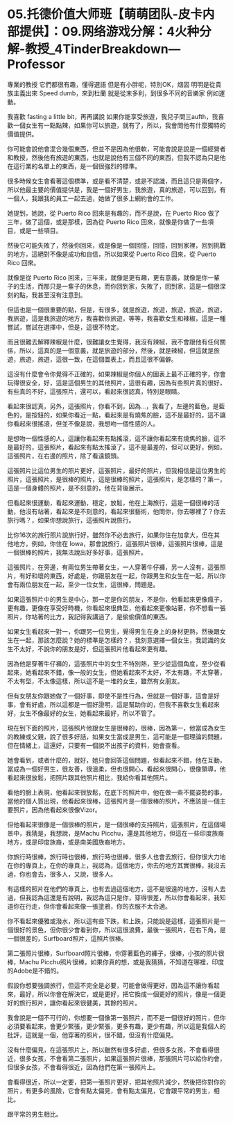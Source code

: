 # 05.托德价值大师班【萌萌团队-皮卡内部提供】：09.网络游戏分解：4火种分解-教授_4TinderBreakdown—Professor

專業的教授 它們都很有趣，懂得選語 但是有小胖呢，特別OK，烟固 明明是從貴族主義出來 Speed dumb，來到杜蘭 就是從末多利，到很多不同的音樂家 例如運動。

我喜歡 fasting a little bit，再再講說 如果你能享受旅遊，我兒子問三aufth，我喜歡一個女生有一點點辣，如果你可以旅遊，就有了，所以，我會問他有什麼獨特的價值提供。

你可能會說他會混合幾個東西，但並不是因為他很軟，可能會說是說是一個經營者和教授，然後他有旅遊的東西，也就是說他有三個不同的東西，但我不認為只是他在這行業的名單上的東西，是一個很強烈的標準。

很多時候女生會看著這個標準，或是看不清楚，或是不認識，而且這只是兩個字，所以他最主要的價值提供是，我是一個好男生，我旅遊，真的旅遊，可以回到，有一個人，我跟我的員工一起去過，她做了很多上網約會的工作。

她提到，她說，從 Puerto Rico 回來是有趣的，而不是說，在 Puerto Rico 做了三年，做了這個，或是那樣，因為從 Puerto Rico 回來，就像是你做了一些項目，或是一些項目。

然後它可能失敗了，然後你回來，或是像是一個回憶，回憶，回到家裡，回到挑戰的地方，這絕對不像是成功和自信，所以如果從 Puerto Rico 回來，從 Puerto Rico 回來。

就像是從 Puerto Rico 回來，三年來，就像是更有趣，更有意義，就像是你一輩子的生活，而那只是一輩子的休息，而你回到家，失敗了，回到家，這是一個很深刻的點，我甚至沒有注意到。

但這也是一個很重要的點，但是，有很多，就是旅遊，旅遊，旅遊，旅遊，旅遊，我旅遊，這是我旅遊的地方，我喜歡你旅遊，等等，我喜歡女生和辣椒，這是一種嘗試，嘗試在選擇中，但是，這很不特定。

而且很難去解釋辣椒是什麼，很難讓女生覺得，我沒有辣椒，我不會跟他有任何關係，所以，這真的是一個意義，就是旅遊的部分，然後，就是辣椒，但這就是旅遊，旅遊，旅遊，這很一致，在這個圖表上，而且這很不偏僻。

這沒有什麼會令你覺得不正確的，如果辣椒是你個人的圖表上最不正確的字，你會玩得很安全，好，這是這個男生的其他照片，這很有趣，因為有些照片真的很好，有些真的不好，這張照片，還可以，看起來很認真，特別是眼睛。

看起來很認真，另外，這張照片，你看不到，因為…，我看了，左邊的藍色，是藍色的，是按鈕的，如果你看近一點，看起來是有燒焦的臉，這不是最好的，這不讓你看起來很搖滾，但並不像是說，我想吻一個性感的人。

是想吻一個性感的人，這讓你看起來有點搖滾，這不讓你看起來有燒焦的臉，這不是最好的，這張照片，看起來有點太搖滾了，這不是最差的，但可以更好，例如，這張照片，在右邊的照片，除了看遠鏡頭。

這張照片比這位男生的照片更好，這張照片，最好的照片，但我相信是這位男生的照片，這張照片，是很棒的照片，這是很棒的照片，這張照片，是怎樣的？第一，這是一個身體的照片，是不刻意的，他在背後展示。

但看起來很運動，看起來運動，穩定，放鬆，他在上海旅行，這是一個很棒的活動，他沒有站著，看起來是不刻意的，看起來很藝術，他問你，你去哪裡了？你去旅行嗎？，如果你想說旅行，這張照片說旅行。

比你16次的旅行照片說旅行好，雖然你不必去旅行，如果你住在加拿大，但在其他地方，例如，你住在 Iowa，那會說旅行，這張照片很棒，這張照片很棒，這是一個很棒的照片，我無法說出好多好事，這張照片。

這張照片，在旁邊，有兩位男生帶著女生，一人穿著牛仔褲，另一人沒有，這張照片，有好和壞的東西，好處是，你跟朋友在一起，你跟男生和女生在一起，所以你會有兩位朋友在一起，至少一位女生，這很棒，問題是。

如果這張照片中的男生是中心，那一定是你的朋友，不是你，他看起來更像瘋子，更有趣，更像在享受好時機，你看起來很典型，他看起來更像站著，你不想看一張照片，你站著的比方，我記得我講過了，是偷偷價值的東西。

如果女生看起來一對一，你跟另一位男生，覺得男生在身上的身材更熱，然後跟女生在一起，那該怎麼說？她的標準是怎樣的？，我刻意選擇一個女生，我認識的女生不太好，不說你的朋友是好，但這張照片他看起來更有趣。

因為他是穿著牛仔褲的，這張照片中的女生不特別熱，至少從這個角度，至少從看起來，她看起來不錯，像一般的女生，但她看起來不太好，不太有趣，不太穿著，不太有型，不太像這樣，所以這不是一堆的女生，雖然有女朋友。

但有女朋友你跟她做了一個好事，即使不是性行為，但就是一個好事，這會是好事，會有好處，所以這都是一個好證明，這是幫助你的，但我不喜歡女生看起來好，女生不像最好的女生，她看起來最好，所以不管了。

現在到下面的照片，這張照片他跟女生是很棒的，很棒，因為第一，他當成為女生的教練或父親，說了很多好話，如果女生當成是男生，這可能是一個理論的問題，但在情緒上，這還好，只要有一個說不出孩子的資料，她會查看。

她會看到，或者什麼的，就好，她只會回答這個問題，但看起來不錯，他在互動，當成為一個好男生，很友善，很溫柔，但也很開心，看起來很開心，很像領導，他看起來很放鬆，把照片跟其他照片相比，我給你看其他照片。

看他的臉上表現，他看起來很放鬆，在底下的照片中，他在做一些不擺姿勢的事，當他的個人質出現，他看起來很棒，這張照片是一個很棒的照片，不應該是一個主要照片，因為他看起來很像Vizor。

但他看起來很像是一個很棒的照片，是一個很棒的支持照片，這張照片，在這個場景中，我猜是，我想說，是Machu Picchu，還是其他地方，但這在一些印度族裔地方，或是印度族裔，或是南美國族裔地方。

你旅行時很棒，旅行時也很棒，旅行時也很棒，很多人也會去旅行，但你很大力地在你的專頁上，在你的專頁上，我認為，這個地方，你去的地方其實很棒，我沒去過，你也會去，很多人，又說，很多人。

有這樣的照片在他們的專頁上，也有去過這個地方，這不是很遠的地方，沒有人去過，但我認為這還是有說明，我認為這只是你，穿得很差，所以你會看起來，我知道你在行走，但你會看起來像一張塗鴉，你的衣服不太合適。

你不看起來優雅或潑水，所以這有些下跌，和上跌，只能說是這樣，這張照片是一個很好的景色，但你很少會看到你，所以這很浪費，最後一張照片，在右下角，是一個很差的，Surfboard照片，這照片很棒。

第二張照片很棒，Surfboard照片很棒，你穿著藍色的褲子，很棒，小孩的照片很棒，Machu Picchu照片很棒，如果你真的想，或是我猜猜，不知道在哪裡，印度的Adobe是不錯的。

假設你想要強調旅行，但這不完全是必要，可能會做得更好，因為這不讓你看起來，最好，所以你會在解決它，或是更好，把它換成一個更好的照片，像是一個更好的旅行照片，讓你看起來很健美，其餘的照片。

我會說是一個不可行的，你想要一個像第一張照片，而不是一個很好的照片，但你必須要看起來，會更少緊張，更少緊張，更多有趣，更少有趣，所以這是我個人的批評，這就是一個，他穿著的照片，很不錯，但沒有什麼偏見。

沒有什麼偏見，在這張照片上，所以雖然有很多好處，但很多女孩，不會看得很近，很多女孩，不會看第二張照片，如果這張照片很棒，那張照片可以給你約會，但很多女孩，不會看得很近，因為他們在第一張照片上。

會看得很近，所以一定要，把第一張照片更好，把其他照片減少，然後把你對你的照片，有更多的風險，它會有點太偏見，會有點太偏見，它會跟平常的男生，相比。

跟平常的男生相比。